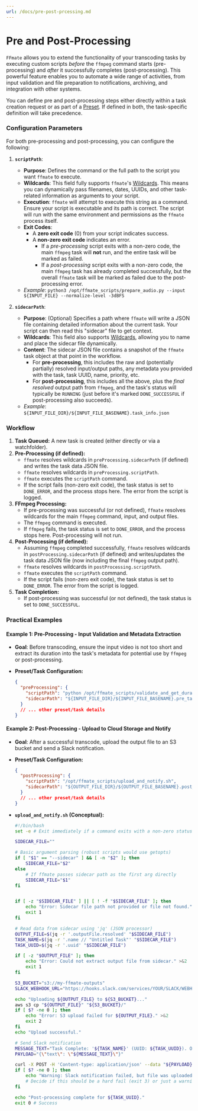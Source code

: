 ```yaml
---
url: /docs/pre-post-prcessing.md
---
```

# Pre and Post-Processing

`FFmate` allows you to extend the functionality of your transcoding tasks by executing custom scripts *before* the `ffmpeg` command starts (pre-processing) and *after* it successfully completes (post-processing). This powerful feature enables you to automate a wide range of activities, from input validation and file preparation to notifications, archiving, and integration with other systems.

You can define pre and post-processing steps either directly within a task creation request or as part of a [Preset](#presets). If defined in both, the task-specific definition will take precedence.

### Configuration Parameters

For both pre-processing and post-processing, you can configure the following:

1. **`scriptPath`**:
   * **Purpose**: Defines the command or the full path to the script you want `ffmate` to execute.
   * **Wildcards**: This field fully supports `ffmate`'s [Wildcards](#wildcards). This means you can dynamically pass filenames, dates, UUIDs, and other task-related information as arguments to your script.
   * **Execution**: `ffmate` will attempt to execute this string as a command. Ensure your script is executable and its path is correct. The script will run with the same environment and permissions as the `ffmate` process itself.
   * **Exit Codes**:
     * A **zero exit code** (0) from your script indicates success.
     * A **non-zero exit code** indicates an error.
       * If a *pre-processing* script exits with a non-zero code, the main `ffmpeg` task will **not** run, and the entire task will be marked as failed.
       * If a *post-processing* script exits with a non-zero code, the main `ffmpeg` task has already completed successfully, but the overall `ffmate` task will be marked as failed due to the post-processing error.
   * *Example*: `python3 /opt/ffmate_scripts/prepare_audio.py --input ${INPUT_FILE} --normalize-level -3dBFS`

2. **`sidecarPath`**:
   * **Purpose**: (Optional) Specifies a path where `ffmate` will write a JSON file containing detailed information about the current task. Your script can then read this "sidecar" file to get context.
   * **Wildcards**: This field also supports [Wildcards](#wildcards), allowing you to name and place the sidecar file dynamically.
   * **Content**: The sidecar JSON file contains a snapshot of the `ffmate` task object at that point in the workflow.
     * For **pre-processing**, this includes the raw and (potentially partially) resolved input/output paths, any metadata you provided with the task, task UUID, name, priority, etc.
     * For **post-processing**, this includes all the above, plus the *final resolved* output path from `ffmpeg`, and the task's status will typically be `RUNNING` (just before it's marked `DONE_SUCCESSFUL` if post-processing also succeeds).
   * *Example*: `${INPUT_FILE_DIR}/${INPUT_FILE_BASENAME}.task_info.json`

### Workflow

1. **Task Queued:** A new task is created (either directly or via a watchfolder).
2. **Pre-Processing (if defined):**
   * `ffmate` resolves wildcards in `preProcessing.sidecarPath` (if defined) and writes the task data JSON file.
   * `ffmate` resolves wildcards in `preProcessing.scriptPath`.
   * `ffmate` executes the `scriptPath` command.
   * If the script fails (non-zero exit code), the task status is set to `DONE_ERROR`, and the process stops here. The error from the script is logged.
3. **FFmpeg Processing:**
   * If pre-processing was successful (or not defined), `ffmate` resolves wildcards for the main `ffmpeg` command, input, and output files.
   * The `ffmpeg` command is executed.
   * If `ffmpeg` fails, the task status is set to `DONE_ERROR`, and the process stops here. Post-processing will not run.
4. **Post-Processing (if defined):**
   * Assuming `ffmpeg` completed successfully, `ffmate` resolves wildcards in `postProcessing.sidecarPath` (if defined) and writes/updates the task data JSON file (now including the final `ffmpeg` output path).
   * `ffmate` resolves wildcards in `postProcessing.scriptPath`.
   * `ffmate` executes the `scriptPath` command.
   * If the script fails (non-zero exit code), the task status is set to `DONE_ERROR`. The error from the script is logged.
5. **Task Completion:**
   * If post-processing was successful (or not defined), the task status is set to `DONE_SUCCESSFUL`.

### Practical Examples

#### Example 1: Pre-Processing - Input Validation and Metadata Extraction

* **Goal**: Before transcoding, ensure the input video is not too short and extract its duration into the task's metadata for potential use by `ffmpeg` or post-processing.
* **Preset/Task Configuration:**

  ```json
  {
    "preProcessing": {
      "scriptPath": "python /opt/ffmate_scripts/validate_and_get_duration.py --sidecar ${INPUT_FILE_DIR}/${INPUT_FILE_BASENAME}.pre_task_info.json",
      "sidecarPath": "${INPUT_FILE_DIR}/${INPUT_FILE_BASENAME}.pre_task_info.json"
    }
    // ... other preset/task details
  }
  ```

#### Example 2: Post-Processing - Upload to Cloud Storage and Notify

* **Goal**: After a successful transcode, upload the output file to an S3 bucket and send a Slack notification.
* **Preset/Task Configuration:**

  ```json
  {
    "postProcessing": {
      "scriptPath": "/opt/ffmate_scripts/upload_and_notify.sh",
      "sidecarPath": "${OUTPUT_FILE_DIR}/${OUTPUT_FILE_BASENAME}.post_task_info.json"
    }
    // ... other preset/task details
  }
  ```
* **`upload_and_notify.sh` (Conceptual):**

  ```bash
  #!/bin/bash
  set -e # Exit immediately if a command exits with a non-zero status.

  SIDECAR_FILE=""

  # Basic argument parsing (robust scripts would use getopts)
  if [ "$1" == "--sidecar" ] && [ -n "$2" ]; then
      SIDECAR_FILE="$2"
  else
      # If ffmate passes sidecar path as the first arg directly
      SIDECAR_FILE="$1" 
  fi


  if [ -z "$SIDECAR_FILE" ] || [ ! -f "$SIDECAR_FILE" ]; then
      echo "Error: Sidecar file path not provided or file not found." >&2
      exit 1
  fi

  # Read data from sidecar using 'jq' (JSON processor)
  OUTPUT_FILE=$(jq -r '.outputFile.resolved' "$SIDECAR_FILE")
  TASK_NAME=$(jq -r '.name // "Untitled Task"' "$SIDECAR_FILE")
  TASK_UUID=$(jq -r '.uuid' "$SIDECAR_FILE")

  if [ -z "$OUTPUT_FILE" ]; then
      echo "Error: Could not extract output file from sidecar." >&2
      exit 1
  fi

  S3_BUCKET="s3://my-ffmate-outputs"
  SLACK_WEBHOOK_URL="https://hooks.slack.com/services/YOUR/SLACK/WEBHOOK"

  echo "Uploading ${OUTPUT_FILE} to ${S3_BUCKET}..."
  aws s3 cp "${OUTPUT_FILE}" "${S3_BUCKET}/"
  if [ $? -ne 0 ]; then
      echo "Error: S3 upload failed for ${OUTPUT_FILE}." >&2
      exit 2
  fi
  echo "Upload successful."

  # Send Slack notification
  MESSAGE_TEXT="Task Complete: '${TASK_NAME}' (UUID: ${TASK_UUID}). Output: ${S3_BUCKET}/$(basename "${OUTPUT_FILE}")"
  PAYLOAD="{\"text\": \"${MESSAGE_TEXT}\"}"

  curl -X POST -H 'Content-type: application/json' --data "${PAYLOAD}" "${SLACK_WEBHOOK_URL}"
  if [ $? -ne 0 ]; then
      echo "Warning: Slack notification failed, but file was uploaded." >&2
      # Decide if this should be a hard fail (exit 3) or just a warning
  fi

  echo "Post-processing complete for ${TASK_UUID}."
  exit 0 # Success
  ```
